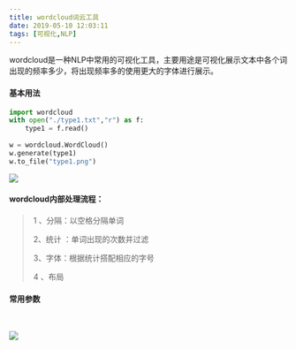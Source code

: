 ```yaml
---
title: wordcloud词云工具
date: 2019-05-10 12:03:11
tags: [可视化,NLP]
---
```


wordcloud是一种NLP中常用的可视化工具，主要用途是可视化展示文本中各个词出现的频率多少，将出现频率多的使用更大的字体进行展示。



#### 基本用法

~~~python
import wordcloud
with open("./type1.txt","r") as f:
    type1 = f.read()
  
w = wordcloud.WordCloud()
w.generate(type1)
w.to_file("type1.png")
~~~

![](https://github.com/AnchoretY/images/blob/master/blog/词云图.png?raw=true)



#### wordcloud内部处理流程：

> ​	1 、分隔：以空格分隔单词  
>
> ​	2、统计 ：单词出现的次数并过滤  
>
> ​	3、字体：根据统计搭配相应的字号  
>
> ​	4 、布局



#### 常用参数

​		

![](https://github.com/AnchoretY/images/blob/master/blog/wordcloud常用参数.png?raw=true)